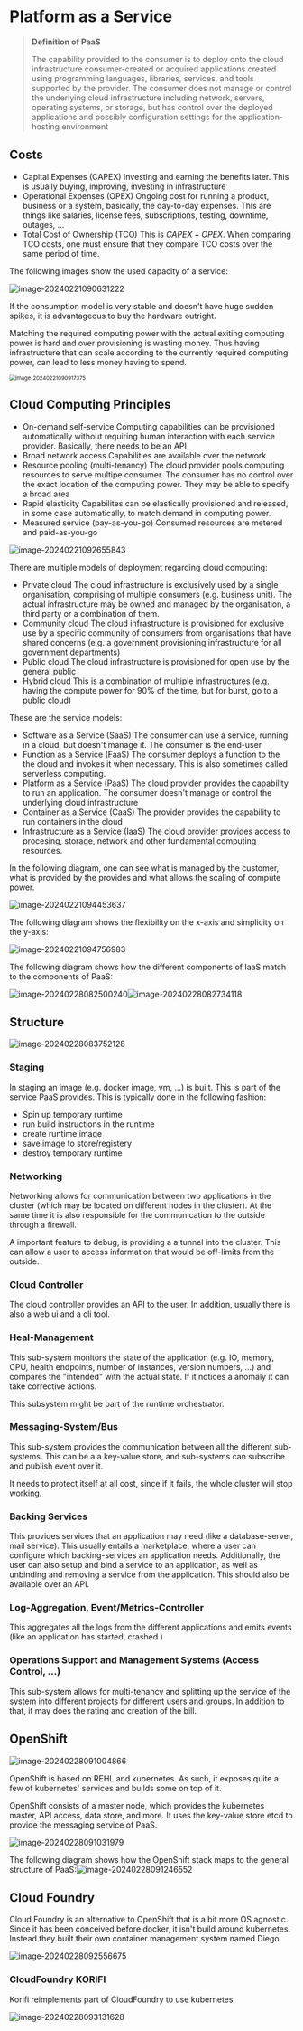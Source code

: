 # Platform as a Service

> **Definition of PaaS**
>
> The capability provided to the consumer is to deploy onto the cloud infrastructure consumer-created or acquired applications created using programming languages, libraries, services, and tools supported by the provider. The consumer does not manage or control the underlying cloud infrastructure including network, servers, operating systems, or storage, but has control over the deployed applications and possibly configuration settings for the application-hosting environment

## Costs

* Capital Expenses (CAPEX)
  Investing and earning the benefits later. This is usually buying, improving, investing in infrastructure
* Operational Expenses (OPEX)
  Ongoing cost for running a product, business or a system, basically, the day-to-day expenses. This are things like salaries, license fees, subscriptions, testing, downtime, outages,  ...
* Total Cost of Ownership (TCO)
  This is $CAPEX + OPEX$. When comparing TCO costs, one must ensure that they compare TCO costs over the same period of time.

The following images show the used capacity of a service:

![image-20240221090631222](./res/PAAS/image-20240221090631222.png)

If the consumption model is very stable and doesn't have huge sudden spikes, it is advantageous to buy the hardware outright.

Matching the required computing power with the actual exiting computing power is hard and over provisioning is wasting money. Thus having infrastructure that can scale according to the currently required computing power, can lead to less money having to spend.

<img src="./res/PAAS/image-20240221090917375.png" alt="image-20240221090917375" style="zoom:67%;" />

## Cloud Computing Principles

* On-demand self-service
  Computing capabilities can be provisioned automatically without requiring human interaction with each service provider. Basically, there needs to be an API
* Broad network access
  Capabilities are available over the network
* Resource pooling (multi-tenancy)
  The  cloud provider pools computing resources to serve multipe consumer. The consumer has no control over the exact location of the computing power. They may be able to specify a broad area
* Rapid elasticity
  Capabilites can be elastically provisioned and released, in some case automatically, to match demand in computing power.
* Measured service (pay-as-you-go)
  Consumed resources are metered and paid-as-you-go

![image-20240221092655843](./res/PAAS/image-20240221092655843.png)

There are multiple models of deployment regarding cloud computing:

* Private cloud
  The cloud infrastructure is exclusively used by a single organisation, comprising of multiple consumers (e.g. business unit). The actual infrastructure may be owned and managed by the organisation, a third party or a combination of them.
* Community cloud
  The cloud infrastructure is provisioned for exclusive use by a specific community of consumers from organisations that have shared concerns (e.g. a government provisioning infrastructure for all government departments)
* Public cloud
  The cloud infrastructure is provisioned for open use by the general public 
* Hybrid cloud
  This is a combination of multiple infrastructures (e.g. having the compute power for 90% of the time, but for burst, go to a public cloud)

These are the service models:

* Software as a Service (SaaS)
  The consumer can use a service, running in a cloud, but doesn't manage it. The consumer is the end-user
* Function as a Service (FaaS)
  The consumer deploys a function to the the cloud and invokes it when necessary. This is also sometimes called serverless computing.
* Platform as a Service (PaaS)
  The cloud provider provides the capability to run an application. The consumer doesn't manage or control the underlying cloud infrastructure
* Container as a Service (CaaS)
  The provider provides the capability to run containers in the cloud
* Infrastructure as a Service (IaaS)
  The cloud provider provides access to procesing, storage, network and other fundamental computing resources. 

In the following diagram, one can see what is managed by the customer, what is provided by the provides and what allows the scaling of compute power.

![image-20240221094453637](./res/PAAS/image-20240221094453637.png)

The following diagram shows the flexibility on the x-axis and simplicity on the y-axis:

![image-20240221094756983](./res/PAAS/image-20240221094756983.png)

The following diagram shows how the different components of IaaS match to the components of PaaS:

![image-20240228082500240](./res/PAAS/image-20240228082500240.png)![image-20240228082734118](./res/PAAS/image-20240228082734118.png)

## Structure

![image-20240228083752128](./res/PAAS/image-20240228083752128.png)

### Staging

In staging an image (e.g. docker image, vm, ...) is built. This is part of the service PaaS provides. This is typically done in the following fashion:

* Spin up temporary runtime
* run build instructions in the runtime
* create runtime image
* save image to store/registery
* destroy temporary runtime

### Networking

Networking allows for communication between two applications in the cluster (which may be located on different nodes in the cluster). At the same time it is also responsible for the communication to the outside through a firewall. 

A important feature to debug, is providing a a tunnel into the cluster. This can allow a user to access information that would be off-limits from the outside.

### Cloud Controller

The cloud controller provides an API to the user. In addition, usually there is also a web ui and a cli tool.

### Heal-Management

This sub-system monitors the state of the application (e.g. IO, memory, CPU, health endpoints, number of instances, version numbers, ...) and compares the "intended" with the actual state. If it notices a anomaly it can take corrective actions.

This subsystem might be part of the runtime orchestrator.

### Messaging-System/Bus

This sub-system provides the communication between all the different sub-systems. This can be a a key-value store, and sub-systems can subscribe and publish event over it.

It needs to protect itself at all cost, since if it fails, the whole cluster will stop working.

### Backing Services

This provides services that an application may need (like a database-server, mail service). This usually entails a marketplace, where a user can configure which backing-services an application needs. Additionally, the user can also setup and bind a service to an application, as well as unbinding and removing a service from the application. This should also be available over an API.

### Log-Aggregation, Event/Metrics-Controller

This aggregates all the logs from the different applications and emits events (like an application has started, crashed )

### Operations Support and Management Systems (Access Control, ...)

This sub-system allows for multi-tenancy and splitting up the service of the system into different projects for different users and groups. In addition to that, it may does the rating and creation of the bill.

## OpenShift

![image-20240228091004866](./res/PAAS/image-20240228091004866.png)

OpenShift is based on REHL and kubernetes. As such, it exposes quite a few of kubernetes' services and builds some on top of it.

OpenShift consists of a master node, which provides the kubernetes master, API access, data store, and more. It uses the key-value store etcd to provide the messaging service of PaaS.

![image-20240228091031979](./res/PAAS/image-20240228091031979.png)

The following diagram shows how the OpenShift stack maps to the general structure of PaaS:![image-20240228091246552](./res/PAAS/image-20240228091246552.png)

## Cloud Foundry

Cloud Foundry is an alternative to OpenShift that is a bit more OS agnostic. Since it has been conceived before docker, it isn't build around kubernetes. Instead they built their own container management system named Diego.

![image-20240228092556675](./res/PAAS/image-20240228092556675.png)

### CloudFoundry KORIFI

Korifi reimplements part of CloudFoundry to use kubernetes

![image-20240228093131628](./res/PAAS/image-20240228093131628.png)
